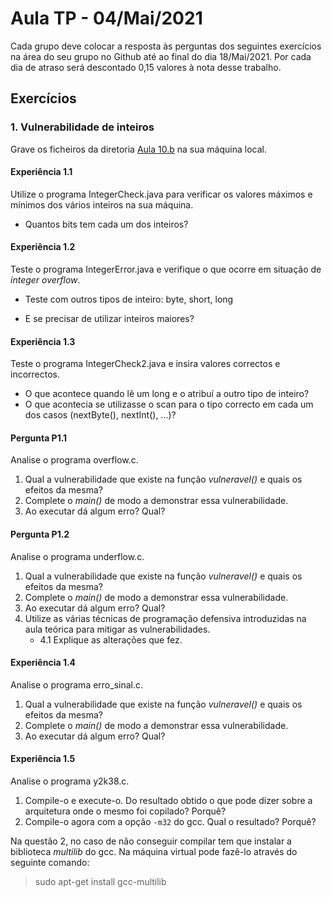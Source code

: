 # Aula TP - 04/Mai/2021

Cada grupo deve colocar a resposta às perguntas dos seguintes exercícios na área do seu grupo no Github até ao final do dia 18/Mai/2021. Por cada dia de atraso será descontado 0,15 valores à nota desse trabalho.



## Exercícios

### 1\. Vulnerabilidade de inteiros


Grave os ficheiros da diretoria [Aula 10.b](Aula10.b) na sua máquina local.


#### Experiência 1.1

Utilize o programa IntegerCheck.java para verificar os valores máximos e mínimos dos vários inteiros na sua máquina.

+ Quantos bits tem cada um dos inteiros?


#### Experiência 1.2

Teste o programa IntegerError.java e verifique o que ocorre em situação de _integer overflow_.

+ Teste com outros tipos de inteiro: byte, short, long

+ E se precisar de utilizar inteiros maiores?

#### Experiência 1.3

Teste o programa IntegerCheck2.java e insira valores correctos e incorrectos.

+ O que acontece quando lê um long e o atribuí a outro tipo de inteiro?
+ O que acontecia se utilizasse o scan para o tipo correcto em cada um dos casos (nextByte(), nextInt(), ...)?


#### Pergunta P1.1

Analise o programa overflow.c.

1. Qual a vulnerabilidade que existe na função _vulneravel()_ e quais os efeitos da mesma?
2. Complete o _main()_ de modo a demonstrar essa vulnerabilidade.
3. Ao executar dá algum erro? Qual?

#### Pergunta P1.2

Analise o programa underflow.c.

1. Qual a vulnerabilidade que existe na função _vulneravel()_ e quais os efeitos da mesma?
2. Complete o _main()_ de modo a demonstrar essa vulnerabilidade.
3. Ao executar dá algum erro? Qual?
4. Utilize as várias técnicas de programação defensiva introduzidas na aula teórica para mitigar as vulnerabilidades.
   + 4.1 Explique as alterações que fez.

#### Experiência 1.4

Analise o programa erro_sinal.c.

1. Qual a vulnerabilidade que existe na função _vulneravel()_ e quais os efeitos da mesma?
2. Complete o _main()_ de modo a demonstrar essa vulnerabilidade.
3. Ao executar dá algum erro? Qual?

#### Experiência 1.5

Analise o programa y2k38.c.

1. Compile-o e execute-o. Do resultado obtido o que pode dizer sobre a arquitetura onde o mesmo foi copilado? Porquê?
2. Compile-o agora com a opção `-m32` do gcc. Qual o resultado? Porquê?

Na questão 2, no caso de não conseguir compilar tem que instalar a biblioteca _multilib_ do gcc. Na máquina virtual pode fazê-lo através do seguinte comando:
> sudo apt-get install gcc-multilib

